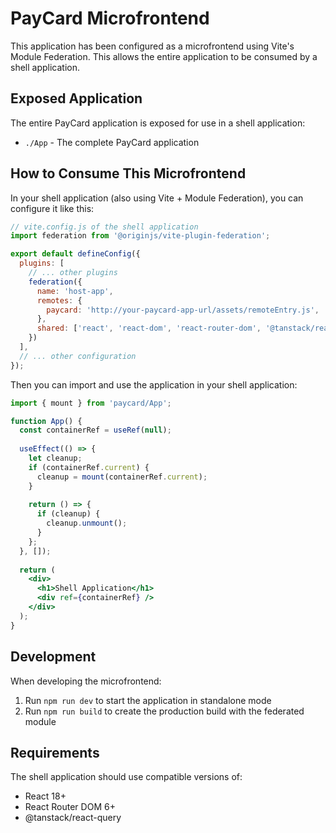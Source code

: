 
# PayCard Microfrontend

This application has been configured as a microfrontend using Vite's Module Federation. This allows the entire application to be consumed by a shell application.

## Exposed Application

The entire PayCard application is exposed for use in a shell application:

- `./App` - The complete PayCard application

## How to Consume This Microfrontend

In your shell application (also using Vite + Module Federation), you can configure it like this:

```js
// vite.config.js of the shell application
import federation from '@originjs/vite-plugin-federation';

export default defineConfig({
  plugins: [
    // ... other plugins
    federation({
      name: 'host-app',
      remotes: {
        paycard: 'http://your-paycard-app-url/assets/remoteEntry.js',
      },
      shared: ['react', 'react-dom', 'react-router-dom', '@tanstack/react-query']
    })
  ],
  // ... other configuration
});
```

Then you can import and use the application in your shell application:

```jsx
import { mount } from 'paycard/App';

function App() {
  const containerRef = useRef(null);
  
  useEffect(() => {
    let cleanup;
    if (containerRef.current) {
      cleanup = mount(containerRef.current);
    }
    
    return () => {
      if (cleanup) {
        cleanup.unmount();
      }
    };
  }, []);
  
  return (
    <div>
      <h1>Shell Application</h1>
      <div ref={containerRef} />
    </div>
  );
}
```

## Development

When developing the microfrontend:

1. Run `npm run dev` to start the application in standalone mode
2. Run `npm run build` to create the production build with the federated module

## Requirements

The shell application should use compatible versions of:
- React 18+
- React Router DOM 6+
- @tanstack/react-query
